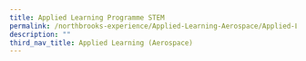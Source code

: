 ```yaml
---
title: Applied Learning Programme STEM
permalink: /northbrooks-experience/Applied-Learning-Aerospace/Applied-Learning-Programme-STEM/permalink/
description: ""
third_nav_title: Applied Learning (Aerospace)
---
```

